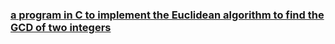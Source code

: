 ### [a program in C to implement the Euclidean algorithm to find the GCD of two integers](https://github.com/Pragya2056/Cryptography/blob/master/implementing%20the%20Euclidean%20algorithm%20to%20find%20the%20GCD%20of%20two%20integers/Index.cpp)